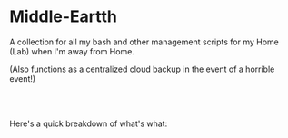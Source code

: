 # Middle-Eartth
A collection for all my bash and other management scripts for my Home (Lab) when I'm away from Home.

(Also functions as a centralized cloud backup in the event of a horrible event!) 

<br><br>

Here's a quick breakdown of what's what:
